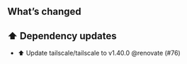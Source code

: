 ## What’s changed
## ⬆️ Dependency updates

- ⬆️ Update tailscale/tailscale to v1.40.0 @renovate (#76)
